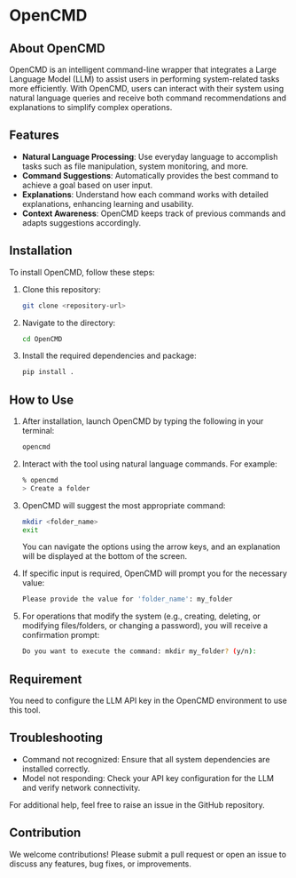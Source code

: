 # OpenCMD

## About OpenCMD
OpenCMD is an intelligent command-line wrapper that integrates a Large Language Model (LLM) to assist users in performing system-related tasks more efficiently. With OpenCMD, users can interact with their system using natural language queries and receive both command recommendations and explanations to simplify complex operations.

## Features
- **Natural Language Processing**: Use everyday language to accomplish tasks such as file manipulation, system monitoring, and more.
- **Command Suggestions**: Automatically provides the best command to achieve a goal based on user input.
- **Explanations**: Understand how each command works with detailed explanations, enhancing learning and usability.
- **Context Awareness**: OpenCMD keeps track of previous commands and adapts suggestions accordingly.

## Installation

To install OpenCMD, follow these steps:

1. Clone this repository:
   ```bash
   git clone <repository-url>
   ```
2. Navigate to the directory:
    ```bash
    cd OpenCMD
    ```
3. Install the required dependencies and package:
    ```bash
    pip install .
    ```

## How to Use

1.	After installation, launch OpenCMD by typing the following in your terminal:
    ```bash
    opencmd
    ```
2.	Interact with the tool using natural language commands. For example:
    ```bash
    % opencmd
    > Create a folder
    ```
3. 	OpenCMD will suggest the most appropriate command:
    ```bash
    mkdir <folder_name>
    exit
    ```
    You can navigate the options using the arrow keys, and an explanation will be displayed at the bottom of the screen.

4. If specific input is required, OpenCMD will prompt you for the necessary value:
    ```bash
    Please provide the value for 'folder_name': my_folder
    ```

5. For operations that modify the system (e.g., creating, deleting, or modifying files/folders, or changing a password), you will receive a confirmation prompt:
    ```bash
    Do you want to execute the command: mkdir my_folder? (y/n):
    ```

## Requirement

You need to configure the LLM API key in the OpenCMD environment to use this tool.


## Troubleshooting

- Command not recognized: Ensure that all system dependencies are installed correctly.
- Model not responding: Check your API key configuration for the LLM and verify network connectivity.

For additional help, feel free to raise an issue in the GitHub repository.

## Contribution

We welcome contributions! Please submit a pull request or open an issue to discuss any features, bug fixes, or improvements.